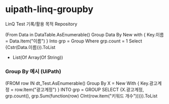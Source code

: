 # uipath-linq-groupby

LinQ Test 기록/활용 목적 Repository

(From Data in DataTable.AsEnumerable() Group Data By New with { Key.이름 = Data.Item("이름") } Into grp = Group Where grp.count = 1 Select {Cstr(Data.이름)}).ToList

- List(Of Array(Of String))


### Group By 예시 (UiPath)

(FROM row IN dt_Test.AsEnumerable() Group By X = New With { Key.광고계정 = row.Item("광고계정") } INTO grp = GROUP SELECT {X.광고계정, grp.count(), grp.Sum(function(row) CInt(row.item("키워드 개수")))}).ToList
